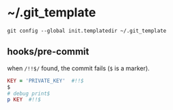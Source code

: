 # ~/.git_template

```
git config --global init.templatedir ~/.git_template
```

## hooks/pre-commit

when `/!!$/` found, the commit fails
(`$` is a marker).

```ruby
KEY = 'PRIVATE_KEY'  #!!$
$
# debug print$
p KEY  #!!$
```
